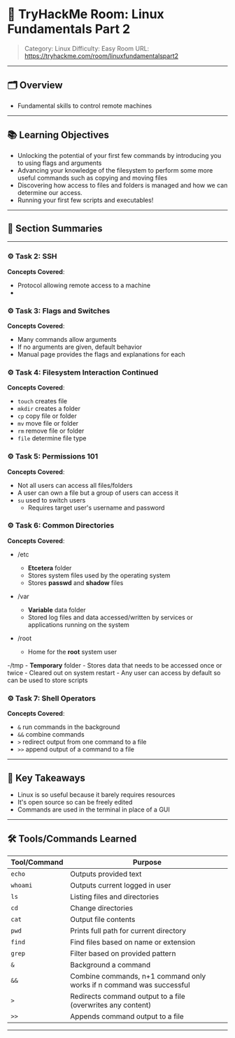 # 🏫 TryHackMe Room: Linux Fundamentals Part 2

> Category: Linux
> Difficulty: Easy
> Room URL: https://tryhackme.com/room/linuxfundamentalspart2

---

## 🗂️ Overview

- Fundamental skills to control remote machines

---

## 📚 Learning Objectives

- Unlocking the potential of your first few commands by introducing you to using flags and arguments
- Advancing your knowledge of the filesystem to perform some more useful commands such as copying and moving files
- Discovering how access to files and folders is managed and how we can determine our access.
- Running your first few scripts and executables!
---

## 🧾 Section Summaries

---

### ⚙️ Task 2: SSH
**Concepts Covered**:
- Protocol allowing remote access to a machine
- 

### ⚙️ Task 3: Flags and Switches
**Concepts Covered**:
- Many commands allow arguments
- If no arguments are given, default behavior
- Manual page provides the flags and explanations for each

### ⚙️ Task 4: Filesystem Interaction Continued
**Concepts Covered**:
- `touch` creates file
- `mkdir` creates a folder 
- `cp` copy file or folder
- `mv` move file or folder
- `rm` remove file or folder
- `file` determine file type

### ⚙️ Task 5: Permissions 101
**Concepts Covered**:
- Not all users can access all files/folders
- A user can own a file but a group of users can access it
- `su` used to switch users 
    - Requires target user's username and password


### ⚙️ Task 6: Common Directories
**Concepts Covered**:
- /etc
    - **Etcetera** folder 
    - Stores system files used by the operating system
    - Stores **passwd** and **shadow** files

- /var
    - **Variable** data folder
    - Stored log files and data accessed/written by services or applications running on the system

- /root
    - Home for the **root** system user
    
-/tmp
    - **Temporary** folder
    - Stores data that needs to be accessed once or twice
    - Cleared out on system restart 
    - Any user can access by default so can be used to store scripts

### ⚙️ Task 7: Shell Operators
**Concepts Covered**:
- `&` run commands in the background
- `&&` combine commands
- `>` redirect output from one command to a file 
- `>>` append output of a command to a file

---

## 🧠 Key Takeaways

- Linux is so useful because it barely requires resources
- It's open source so can be freely edited 
- Commands are used in the terminal in place of a GUI

---

## 🛠️ Tools/Commands Learned

| Tool/Command | Purpose |
|--------------|---------|
| `echo`       | Outputs provided text |
| `whoami`      | Outputs current logged in user |
| `ls`      | Listing files and directories |
| `cd`      | Change directories |
| `cat`      | Output file contents |
| `pwd`      | Prints full path for current directory |
| `find`      | Find files based on name or extension |
| `grep`      | Filter based on provided pattern |
| `&`      | Background a command |
| `&&`      | Combine commands, n+1 command only works if n command was successful |
| `>`      | Redirects command output to a file (overwrites any content) |
| `>>`      | Appends command output to a file |
---

